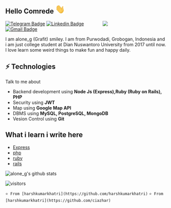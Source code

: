 <h2> Hello Comrede <img src="https://raw.githubusercontent.com/ABSphreak/ABSphreak/master/gifs/Hi.gif" width="30px"></h2>

<img align='right' src='https://user-images.githubusercontent.com/5713670/87202985-820dcb80-c2b6-11ea-9f56-7ec461c497c3.gif' width='200"'>

[![Telegram Badge](https://img.shields.io/badge/-@Grafiters-1ca0f1?style=flat-square&labelColor=1ca0f1&logo=telegram&logoColor=white&link=https://twitter.com/grafit_n)](https://telegram.me/Grafiters) [![Linkedin Badge](https://img.shields.io/badge/-Grafiters-blue?style=flat-square&logo=Linkedin&logoColor=white&link=https://www.linkedin.com/in/Grafiters/)](https://www.linkedin.com/in/Grafiters/)
[![Gmail Badge](https://img.shields.io/badge/-bayugrafit@gmail.com-c14438?style=flat-square&logo=Gmail&logoColor=white&link=mailto:bayugrafit@gmail.com)](mailto:bayugrafit@gmail.com)

I am alone_g (Grafit) smiley. I am from Purwodadi, Grobogan, Indonesia and i am just college student at Dian Nuswantoro University from 2017 until now. I love learn some weird things to make fun and happy daily.

## ⚡ Technologies
Talk to me about
- Backend development using **Node Js (Express),Ruby (Ruby on Rails), PHP**
- Security using **JWT**
- Map using **Google Map API**
- DBMS using **MySQL, PostgreSQL, MongoDB**
- Vesion Control using **Git**

## What i learn i write here 

- [Express](node/express.md)
- [php](php/php.md)
- [ruby](ruby/ruby.md)
- [rails](ruby/rails.md)

![alone_g's github stats](https://github-readme-stats.vercel.app/api?username=Grafiters&hide=["issues"]&show_icons=true)

![visitors](https://visitor-badge.glitch.me/badge?page_id=Grafiters.Grafiters)

```⭐️ From [harshkumarkhatri](https://github.com/harshkumarkhatri)```
```⭐️ From [harshkumarkhatri](https://github.com/ciazhar)```
